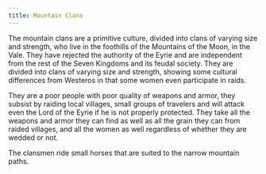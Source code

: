 ```yaml
---
title: Mountain Clans
---
```


The mountain clans are a primitive culture, divided into clans of varying size and strength, who live in the foothills of the Mountains of the Moon, in the Vale. They have rejected the authority of the Eyrie and are independent from the rest of the Seven Kingdoms and its feudal society. They are divided into clans of varying size and strength, showing some cultural differences from Westeros in that some women even participate in raids.

They are a poor people with poor quality of weapons and armor, they subsist by raiding local villages, small groups of travelers and will attack even the Lord of the Eyrie if he is not properly protected. They take all the weapons and armor they can find as well as all the grain they can from raided villages, and all the women as well regardless of whether they are wedded or not.

The clansmen ride small horses that are suited to the narrow mountain paths. 


